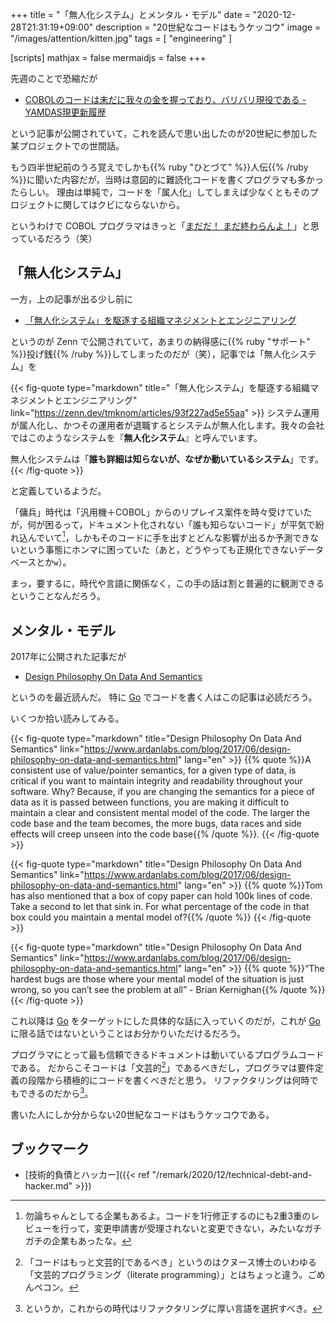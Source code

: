 +++
title = "「無人化システム」とメンタル・モデル"
date =  "2020-12-28T21:31:19+09:00"
description = "20世紀なコードはもうケッコウ"
image = "/images/attention/kitten.jpg"
tags = [ "engineering" ]

[scripts]
  mathjax = false
  mermaidjs = false
+++

先週のことで恐縮だが

- [COBOLのコードは未だに我々の金を握っており、バリバリ現役である - YAMDAS現更新履歴](https://yamdas.hatenablog.com/entry/20201221/cobol-controls-your-money)

という記事が公開されていて，これを読んで思い出したのが20世紀に参加した某プロジェクトでの世間話。

もう四半世紀前のうろ覚えでしかも{{% ruby "ひとづて" %}}人伝{{% /ruby %}}に聞いた内容だが，当時は意図的に難読化コードを書くプログラマも多かったらしい。
理由は単純で，コードを「属人化」してしまえば少なくともそのプロジェクトに関してはクビにならないから。

というわけで COBOL プログラマはきっと「[まだだ！ まだ終わらんよ！](https://dic.pixiv.net/a/%E3%81%BE%E3%81%A0%E3%81%A0%21%E3%81%BE%E3%81%A0%E7%B5%82%E3%82%8F%E3%82%89%E3%82%93%E3%82%88%21)」と思っているだろう（笑）

## 「無人化システム」

一方，上の記事が出る少し前に

- [「無人化システム」を駆逐する組織マネジメントとエンジニアリング](https://zenn.dev/tmknom/articles/93f227ad5e55aa)

というのが Zenn で公開されていて，あまりの納得感に{{% ruby "サポート" %}}投げ銭{{% /ruby %}}してしまったのだが（笑），記事では「無人化システム」を

{{< fig-quote type="markdown" title="「無人化システム」を駆逐する組織マネジメントとエンジニアリング" link="https://zenn.dev/tmknom/articles/93f227ad5e55aa" >}}
システム運用が属人化し、かつその運用者が退職するとシステムが無人化します。我々の会社ではこのようなシステムを『**無人化システム**』と呼んでいます。

無人化システムは「**誰も詳細は知らないが、なぜか動いているシステム**」です。
{{< /fig-quote >}}

と定義しているようだ。

「傭兵」時代は「汎用機＋COBOL」からのリプレイス案件を時々受けていたが，何が困るって，ドキュメント化されない「誰も知らないコード」が平気で紛れ込んでいて[^revise1]，しかもそのコードに手を出すとどんな影響が出るか予測できないという事態にホンマに困っていた（あと，どうやっても正規化できないデータベースとか`w`）。

[^revise1]: 勿論ちゃんとしてる企業もあるよ。コードを1行修正するのにも2重3重のレビューを行って，変更申請書が受理されないと変更できない，みたいなガチガチの企業もあったな。

まっ，要するに，時代や言語に関係なく，この手の話は割と普遍的に観測できるということなんだろう。

## メンタル・モデル

2017年に公開された記事だが

- [Design Philosophy On Data And Semantics](https://www.ardanlabs.com/blog/2017/06/design-philosophy-on-data-and-semantics.html)

というのを最近読んだ。
特に [Go] でコードを書く人はこの記事は必読だろう。

いくつか拾い読みしてみる。

{{< fig-quote type="markdown" title="Design Philosophy On Data And Semantics" link="https://www.ardanlabs.com/blog/2017/06/design-philosophy-on-data-and-semantics.html" lang="en" >}}
{{% quote %}}A consistent use of value/pointer semantics, for a given type of data, is critical if you want to maintain integrity and readability throughout your software. Why? Because, if you are changing the semantics for a piece of data as it is passed between functions, you are making it difficult to maintain a clear and consistent mental model of the code. The larger the code base and the team becomes, the more bugs, data races and side effects will creep unseen into the code base{{% /quote %}}.
{{< /fig-quote >}}

{{< fig-quote type="markdown" title="Design Philosophy On Data And Semantics" link="https://www.ardanlabs.com/blog/2017/06/design-philosophy-on-data-and-semantics.html" lang="en" >}}
{{% quote %}}Tom has also mentioned that a box of copy paper can hold 100k lines of code. Take a second to let that sink in. For what percentage of the code in that box could you maintain a mental model of?{{% /quote %}}
{{< /fig-quote >}}

{{< fig-quote type="markdown" title="Design Philosophy On Data And Semantics" link="https://www.ardanlabs.com/blog/2017/06/design-philosophy-on-data-and-semantics.html" lang="en" >}}
{{% quote %}}“The hardest bugs are those where your mental model of the situation is just wrong, so you can’t see the problem at all” - Brian Kernighan{{% /quote %}}
{{< /fig-quote >}}

これ以降は [Go] をターゲットにした具体的な話に入っていくのだが，これが [Go] に限る話ではないということはお分かりいただけるだろう。

プログラマにとって最も信頼できるドキュメントは動いているプログラムコードである。
だからこそコードは「文芸的[^literate1]」であるべきだし，プログラマは要件定義の段階から積極的にコードを書くべきだと思う。
リファクタリングは何時でもできるのだから[^refact1]。

[^literate1]: 「コードはもっと文芸的[であるべき」というのはクヌース博士のいわゆる「文芸的プログラミング（literate programming）」とはちょっと違う。ごめんペコン。
[^refact1]: というか，これからの時代はリファクタリングに厚い言語を選択すべき。

書いた人にしか分からない20世紀なコードはもうケッコウである。

## ブックマーク

- [技術的負債とハッカー]({{< ref "/remark/2020/12/technical-debt-and-hacker.md" >}})

[Go]: https://golang.org/ "The Go Programming Language"
<!-- eof -->
